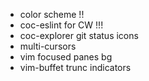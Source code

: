 * color scheme !!
* coc-eslint for CW !!!
* coc-explorer git status icons
* multi-cursors
* vim focused panes bg
* vim-buffet trunc indicators
